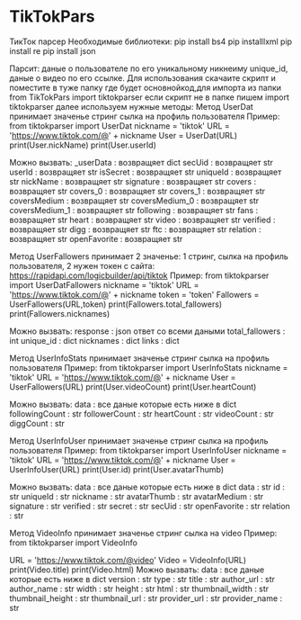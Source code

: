 # TikTokPars
ТикТок парсер
Необходимые библиотеки:
pip install bs4 
pip installlxml
pip install re
pip install json

Парсит: даные о пользователе по его уникальному никнеиму unique_id, даные о видео по его ссылке.
Для использования скачаите скрипт и поместите в туже папку где будет основнойкод,для импорта из папки from TikTokPars import tiktokparser если скрипт не в папке  пишем import tiktokparser далее используем нужные методы:
Метод  UserDat принимает значенье стринг сылка на профиль пользователя
Пример:
from tiktokparser import UserDat
nickname = 'tiktok'
URL = 'https://www.tiktok.com/@' + nickname
User = UserDat(URL)
print(User.nickName)
print(User.userId)

Можно вызвать:
    _userData : возвращяет dict
		secUid : возвращяет str
		userId : возвращяет str
		isSecret : возвращяет str
		uniqueId : возвращяет str
		nickName : возвращяет str
		signature : возвращяет str
		covers : возвращяет str
		covers_0 : возвращяет str
		covers_1 : возвращяет str
		coversMedium : возвращяет str
		coversMedium_0 : возвращяет str
		coversMedium_1 : возвращяет str
		following  : возвращяет str
		fans : возвращяет str
		heart : возвращяет str
		video : возвращяет str
		verified  : возвращяет str
		digg  : возвращяет str
		ftc : возвращяет str
		relation : возвращяет str
		openFavorite : возвращяет str


Метод  UserFallowers принимает 2 значенье: 1 стринг, сылка на профиль пользователя, 2 нужен токен с сайта: https://rapidapi.com/logicbuilder/api/tiktok
Пример:
from tiktokparser import UserDatFallowers
nickname = 'tiktok'
URL = 'https://www.tiktok.com/@' + nickname
token = 'token'
Fallowers = UserFallowers(URL,token)
print(Fallowers.total_fallowers)
print(Fallowers.nicknames)

Можно вызвать:
    response : json ответ со всеми даными
    total_fallowers : int 
    unique_id : dict
    nicknames : dict
    links : dict

Метод  UserInfoStats принимает  значенье стринг сылка на профиль пользователя
Пример:
from tiktokparser import UserInfoStats
nickname = 'tiktok'
URL = 'https://www.tiktok.com/@' + nickname
User = UserFallowers(URL)
print(User.videoCount)
print(User.heartCount)

Можно вызвать:
    data : все даные которые есть  ниже в dict
		followingCount : str 
		followerCount : str
		heartCount : str
		videoCount : str
		diggCount : str


Метод  UserInfoUser принимает  значенье стринг сылка на профиль пользователя
Пример:
from tiktokparser import UserInfoUser
nickname = 'tiktok'
URL = 'https://www.tiktok.com/@' + nickname
User = UserInfoUser(URL)
print(User.id)
print(User.avatarThumb)

Можно вызвать:
    data : все даные которые есть  ниже в dict
		data : str
		id  : str
		uniqueId  : str
		nickname  : str
		avatarThumb  : str
		avatarMedium  : str
		signature : str
		verified : str
		secret  : str
		secUid  : str
		openFavorite  : str
		relation : str


Метод  VideoInfo принимает  значенье стринг сылка на video
Пример:
from tiktokparser import VideoInfo

URL = 'https://www.tiktok.com/@video'
Video = VideoInfo(URL)
print(Video.title)
print(Video.html)
Можно вызвать:
    data : все даные которые есть  ниже в dict
	  version : str
	  type : str
		title : str
		author_url : str
		author_name : str
		width : str
		height : str
		html : str
		thumbnail_width  : str
		thumbnail_height : str
		thumbnail_url : str
		provider_url : str
		provider_name : str
